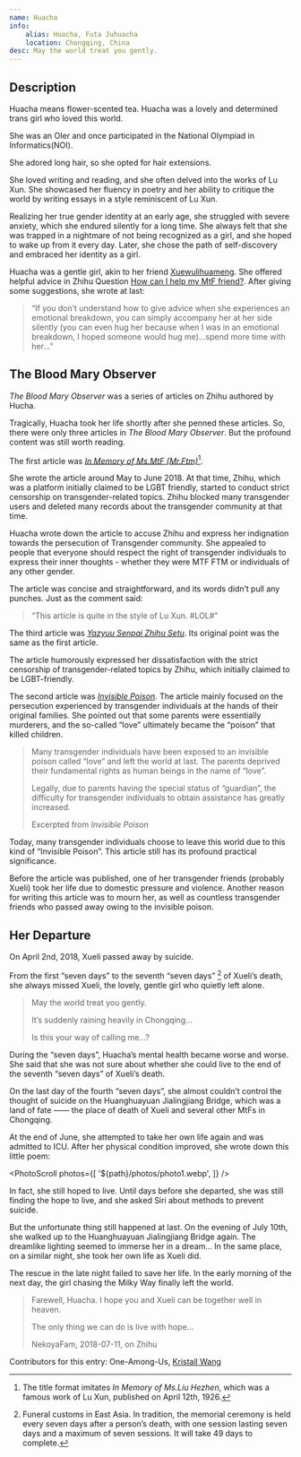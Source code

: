 ```yaml
---
name: Huacha
info:
    alias: Huacha, Futa Juhuacha
    location: Chongqing, China
desc: May the world treat you gently.
---
```


## Description

Huacha means flower-scented tea.
Huacha was a lovely and determined trans girl who loved this world.

She was an OIer and once participated in the National Olympiad in Informatics(NOI).

She adored long hair, so she opted for hair extensions.

She loved writing and reading, and she often delved into the works of Lu Xun.
She showcased her fluency in poetry and her ability to critique the world by writing essays in a style reminiscent of Lu Xun.

Realizing her true gender identity at an early age,
she struggled with severe anxiety,
which she endured silently for a long time.
She always felt that she was trapped in a nightmare of not being recognized as a girl,
and she hoped to wake up from it every day.
Later, she chose the path of self-discovery and embraced her identity as a girl.

Huacha was a gentle girl, akin to her friend [Xuewulihuameng](https://one-among.us/profile/xuewulihuameng).
She offered helpful advice in Zhihu Question [How can I help my MtF friend?](https://www.zhihu.com/question/274131925/answer/372594163).
After giving some suggestions, she wrote at last:

> “If you don’t understand how to give advice when she experiences an emotional breakdown, you can simply accompany her at her side silently (you can even hug her because when I was in an emotional breakdown, I hoped someone would hug me)...spend more time with her...”

## The Blood Mary Observer

*The Blood Mary Observer* was a series of articles on Zhihu authored by Hucha.

Tragically, Huacha took her life shortly after she penned these articles.
So, there were only three articles in *The Blood Mary Observer*.
But the profound content was still worth reading.

The first article was *[In Memory of Ms.MtF (Mr.Ftm)](https://zhuanlan.zhihu.com/p/38000835)*[^1].

She wrote the article around May to June 2018.
At that time, Zhihu, which was a platform initially claimed to be LGBT friendly, started to conduct strict censorship on transgender-related topics.
Zhihu blocked many transgender users
and deleted many records about the transgender community at that time.

Huacha wrote down the article to accuse Zhihu and express her indignation towards the persecution of Transgender community.
She appealed to people that everyone should respect the right of transgender individuals to express their inner thoughts - whether they were MTF FTM or individuals of any other gender.

The article was concise and straightforward, and its words didn’t pull any punches.
Just as the comment said:

> “This article is quite in the style of Lu Xun. #LOL#"

The third article was *[Yazyuu Senpai Zhihu Setu](https://zhuanlan.zhihu.com/p/38419017)*. Its original point was the same as the first article.

The article humorously expressed her dissatisfaction with the strict censorship of transgender-related topics by Zhihu, which initially claimed to be LGBT-friendly.

The second article was *[Invisible Poison](https://zhuanlan.zhihu.com/p/38173742)*.
The article mainly focused on the persecution experienced by transgender individuals at the hands of their original families.
She pointed out that some parents were essentially murderers,
and the so-called “love” ultimately became the “poison” that killed children.

> Many transgender individuals have been exposed to an invisible poison called “love” and left the world at last.
> The parents deprived their fundamental rights as human beings in the name of “love”.
> 
> Legally, due to parents having the special status of “guardian”,
> the difficulty for transgender individuals to obtain assistance has greatly increased.
>
> Excerpted from *Invisible Poison*

Today, many transgender individuals choose to leave this world due to this kind of “Invisible Poison”.
This article still has its profound practical significance.

Before the article was published, one of her transgender friends (probably Xueli) took her life due to domestic pressure and violence.
Another reason for writing this article was to mourn her, as well as countless transgender friends who passed away owing to the invisible poison.

## Her Departure

On April 2nd, 2018, Xueli passed away by suicide.

From the first “seven days” to the seventh “seven days” [^2] of Xueli’s death,
she always missed Xueli, the lovely, gentle girl who quietly left alone.

> May the world treat you gently.
>
> It’s suddenly raining heavily in Chongqing...
>
> Is this your way of calling me...?

During the “seven days”, Huacha’s mental health became worse and worse.
She said that she was not sure about whether she could live to the end of the seventh “seven days” of Xueli’s death.

On the last day of the fourth “seven days”,
she almost couldn’t control the thought of suicide on the Huanghuayuan Jialingjiang Bridge,
which was a land of fate —— the place of death of Xueli and several other MtFs in Chongqing.

At the end of June, she attempted to take her own life again and was admitted to ICU.
After her physical condition improved, she wrote down this little poem:

<PhotoScroll photos={[
'${path}/photos/photo1.webp',
]} />

In fact, she still hoped to live.
Until days before she departed, she was still finding the hope to live,
and she asked Siri about methods to prevent suicide.

But the unfortunate thing still happened at last.
On the evening of July 10th, she walked up to the Huanghuayuan Jialingjiang Bridge again.
The dreamlike lighting seemed to immerse her in a dream...
In the same place, on a similar night, she took her own life as Xueli did.

The rescue in the late night failed to save her life.
In the early morning of the next day, the girl chasing the Milky Way finally left the world.

> Farewell, Huacha. I hope you and Xueli can be together well in heaven.
>
> The only thing we can do is live with hope...
>
> NekoyaFam, 2018-07-11, on Zhihu

Contributors for this entry: One-Among-Us, [Kristall Wang](https://github.com/KristallWang)

[^1]: The title format imitates *In Memory of Ms.Liu Hezhen*, which was a famous work of Lu Xun, published on April 12th, 1926.

[^2]: Funeral customs in East Asia. In tradition, the memorial ceremony is held every seven days after a person’s death, with one session lasting seven days and a maximum of seven sessions. It will take 49 days to complete.
